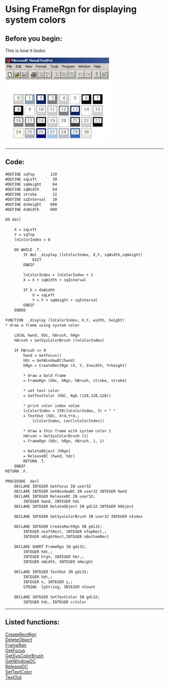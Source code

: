 
# Using FrameRgn for displaying system colors

## Before you begin:
This is how it looks:  

![](../images/syscolors.jpg)  

  
***  


## Code:
```foxpro  
#DEFINE sqTop       120
#DEFINE sqLeft       30
#DEFINE sqHeight     64
#DEFINE sqWidth      64
#DEFINE stroke       32
#DEFINE sqInterval   10
#DEFINE dsHeight    600
#DEFINE dsWidth     600

DO decl

	X = sqLeft
	Y = sqTop
	lnColorIndex = 0

	DO WHILE .T.
		IF Not _display (lnColorIndex, X,Y, sqWidth,sqHeight)
			EXIT
		ENDIF

		lnColorIndex = lnColorIndex + 1
		X = X + sqWidth + sqInterval

		IF X > dsWidth
			X = sqLeft
			Y = Y + sqHeight + sqInterval
		ENDIF
	ENDDO

FUNCTION  _display (lnColorIndex, X,Y, width, height)
* draw a frame using system color

	LOCAL hwnd, hDc, hBrush, hRgn
	hBrush = GetSysColorBrush (lnColorIndex)

	IF hBrush <> 0
		hwnd = GetFocus()
		hDc = GetWindowDC(hwnd)
		hRgn = CreateRectRgn (X, Y, X+width, Y+height)
		
		* draw a bold frame
		= FrameRgn (hDc, hRgn, hBrush, stroke, stroke)
		
		* set text color
		= SetTextColor (hDC, Rgb (128,128,128))

		* print color index value
		lcColorIndex = STR(lnColorIndex, 3) + " "
		= TextOut (hDc, X+4,Y+4,;
			lcColorIndex, Len(lcColorIndex))

		* draw a thin frame with system color 1
		hBrush = GetSysColorBrush (1)
		= FrameRgn (hDc, hRgn, hBrush, 1, 1)
	
		= DeleteObject (hRgn)
		= ReleaseDC (hwnd, hdc)
		RETURN .T.
	ENDIF
RETURN .F.

PROCEDURE  decl
	DECLARE INTEGER GetFocus IN user32
	DECLARE INTEGER GetWindowDC IN user32 INTEGER hwnd
	DECLARE INTEGER ReleaseDC IN user32;
		INTEGER hwnd, INTEGER hdc
	DECLARE INTEGER DeleteObject IN gdi32 INTEGER hObject

    DECLARE INTEGER GetSysColorBrush IN user32 INTEGER nIndex

	DECLARE INTEGER CreateRectRgn IN gdi32;
		INTEGER nLeftRect, INTEGER nTopRect,;
		INTEGER nRightRect,INTEGER nBottomRect

	DECLARE SHORT FrameRgn IN gdi32;
		INTEGER hdc,;
		INTEGER hrgn, INTEGER hbr,;
		INTEGER nWidth, INTEGER nHeight

	DECLARE INTEGER TextOut IN gdi32;
		INTEGER hdc,;
		INTEGER x, INTEGER y,;
		STRING  lpString, INTEGER nCount

	DECLARE INTEGER SetTextColor IN gdi32;
		INTEGER hdc, INTEGER crColor  
```  
***  


## Listed functions:
[CreateRectRgn](../libraries/gdi32/CreateRectRgn.md)  
[DeleteObject](../libraries/gdi32/DeleteObject.md)  
[FrameRgn](../libraries/gdi32/FrameRgn.md)  
[GetFocus](../libraries/user32/GetFocus.md)  
[GetSysColorBrush](../libraries/user32/GetSysColorBrush.md)  
[GetWindowDC](../libraries/user32/GetWindowDC.md)  
[ReleaseDC](../libraries/user32/ReleaseDC.md)  
[SetTextColor](../libraries/gdi32/SetTextColor.md)  
[TextOut](../libraries/gdi32/TextOut.md)  
